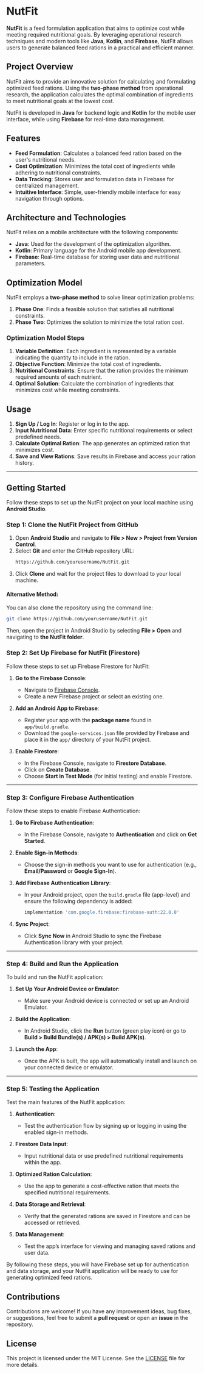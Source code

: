 # NutFit

**NutFit** is a feed formulation application that aims to optimize cost while meeting required nutritional goals. By leveraging operational research techniques and modern tools like **Java**, **Kotlin**, and **Firebase**, NutFit allows users to generate balanced feed rations in a practical and efficient manner.

## Project Overview

NutFit aims to provide an innovative solution for calculating and formulating optimized feed rations. Using the **two-phase method** from operational research, the application calculates the optimal combination of ingredients to meet nutritional goals at the lowest cost.

NutFit is developed in **Java** for backend logic and **Kotlin** for the mobile user interface, while using **Firebase** for real-time data management.

## Features

- **Feed Formulation**: Calculates a balanced feed ration based on the user's nutritional needs.
- **Cost Optimization**: Minimizes the total cost of ingredients while adhering to nutritional constraints.
- **Data Tracking**: Stores user and formulation data in Firebase for centralized management.
- **Intuitive Interface**: Simple, user-friendly mobile interface for easy navigation through options.

## Architecture and Technologies

NutFit relies on a mobile architecture with the following components:
- **Java**: Used for the development of the optimization algorithm.
- **Kotlin**: Primary language for the Android mobile app development.
- **Firebase**: Real-time database for storing user data and nutritional parameters.

## Optimization Model

NutFit employs a **two-phase method** to solve linear optimization problems:

1. **Phase One**: Finds a feasible solution that satisfies all nutritional constraints.
2. **Phase Two**: Optimizes the solution to minimize the total ration cost.

### Optimization Model Steps

1. **Variable Definition**: Each ingredient is represented by a variable indicating the quantity to include in the ration.
2. **Objective Function**: Minimize the total cost of ingredients.
3. **Nutritional Constraints**: Ensure that the ration provides the minimum required amounts of each nutrient.
4. **Optimal Solution**: Calculate the combination of ingredients that minimizes cost while meeting constraints.

## Usage

1. **Sign Up / Log In**: Register or log in to the app.
2. **Input Nutritional Data**: Enter specific nutritional requirements or select predefined needs.
3. **Calculate Optimal Ration**: The app generates an optimized ration that minimizes cost.
4. **Save and View Rations**: Save results in Firebase and access your ration history.
---

## Getting Started

Follow these steps to set up the NutFit project on your local machine using **Android Studio**.

### Step 1: Clone the NutFit Project from GitHub

1. Open **Android Studio** and navigate to **File > New > Project from Version Control**.
2. Select **Git** and enter the GitHub repository URL:
    ```bash
    https://github.com/yourusername/NutFit.git
    ```
3. Click **Clone** and wait for the project files to download to your local machine.

#### Alternative Method:

You can also clone the repository using the command line:

```bash
git clone https://github.com/yourusername/NutFit.git  
```
Then, open the project in Android Studio by selecting **File > Open** and navigating to **the NutFit folder**.

### Step 2: Set Up Firebase for NutFit (Firestore)

Follow these steps to set up Firebase Firestore for NutFit:

1. **Go to the Firebase Console**:
   - Navigate to [Firebase Console](https://console.firebase.google.com/).
   - Create a new Firebase project or select an existing one.

2. **Add an Android App to Firebase**:
   - Register your app with the **package name** found in `app/build.gradle`.
   - Download the `google-services.json` file provided by Firebase and place it in the `app/` directory of your NutFit project.

3. **Enable Firestore**:
   - In the Firebase Console, navigate to **Firestore Database**.
   - Click on **Create Database**.
   - Choose **Start in Test Mode** (for initial testing) and enable Firestore.

---

### Step 3: Configure Firebase Authentication

Follow these steps to enable Firebase Authentication:

1. **Go to Firebase Authentication**:
   - In the Firebase Console, navigate to **Authentication** and click on **Get Started**.

2. **Enable Sign-in Methods**:
   - Choose the sign-in methods you want to use for authentication (e.g., **Email/Password** or **Google Sign-In**).

3. **Add Firebase Authentication Library**:
   - In your Android project, open the `build.gradle` file (app-level) and ensure the following dependency is added:
   
     ```gradle
     implementation 'com.google.firebase:firebase-auth:22.0.0'
     ```

4. **Sync Project**:
   - Click **Sync Now** in Android Studio to sync the Firebase Authentication library with your project.

---

### Step 4: Build and Run the Application

To build and run the NutFit application:

1. **Set Up Your Android Device or Emulator**:
   - Make sure your Android device is connected or set up an Android Emulator.

2. **Build the Application**:
   - In Android Studio, click the **Run** button (green play icon) or go to **Build > Build Bundle(s) / APK(s) > Build APK(s)**.

3. **Launch the App**:
   - Once the APK is built, the app will automatically install and launch on your connected device or emulator.

---

### Step 5: Testing the Application

Test the main features of the NutFit application:

1. **Authentication**:
   - Test the authentication flow by signing up or logging in using the enabled sign-in methods.

2. **Firestore Data Input**:
   - Input nutritional data or use predefined nutritional requirements within the app.

3. **Optimized Ration Calculation**:
   - Use the app to generate a cost-effective ration that meets the specified nutritional requirements.

4. **Data Storage and Retrieval**:
   - Verify that the generated rations are saved in Firestore and can be accessed or retrieved.

5. **Data Management**:
   - Test the app’s interface for viewing and managing saved rations and user data.

By following these steps, you will have Firebase set up for authentication and data storage, and your NutFit application will be ready to use for generating optimized feed rations.

## Contributions

Contributions are welcome! If you have any improvement ideas, bug fixes, or suggestions, feel free to submit a **pull request** or open an **issue** in the repository.

## License

This project is licensed under the MIT License. See the [LICENSE](LICENSE) file for more details.

